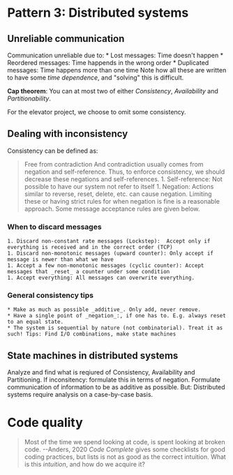 # Pattern 3: Distributed systems

## Unreliable communication
Communication unreliable due to:
	* Lost messages: Time doesn't happen
	* Reordered messages: Time happends in the wrong order
	* Duplicated messages: Time happens more than one time
Note how all these are written to have some _time dependence_, and "solving" this is difficult.

__Cap theorem__: You can at most two of either _Consistency_, _Availability_ and _Partitionability_. 

For the elevator project, we choose to omit some consistency.

## Dealing with inconsistency
Consistency can be defined as:
> Free from contradiction
And contradiction usually comes from negation and self-reference. Thus, to enforce consistency, we should decrease these negations and self-references.
	1. Self-reference: Not possible to have our system not refer to itself
	1. Negation: Actions similar to reverse, reset, delete, etc. can cause negation. Limiting these or having strict rules for when negation is fine is a reasonable approach. Some message acceptance rules are given below.

### When to discard messages
	1. Discard non-constant rate messages (Lockstep):  Accept only if everything is received and in the correct order (TCP)
	1. Discard non-monotonic messages (upward counter): Only accept if message is newer than what we have
	1. Accept a few non-monotonic messages (cyclic counter): Accept messages that _reset_ a counter under some condition
	1. Accept everything: All messages can overwrite everything.

### General consistency tips
	* Make as much as possible _additive_. Only add, never remove.
	* Have a single point of _negation_:, if one has to. E.g. always reset to an equal state.
	* The system is sequential by nature (not combinatorial). Treat it as such! Tips: Find I/O combinations, make state machines

## State machines in distributed systems
Analyze and find what is reqiured of Consistency, Availability and Partitioning.
If inconsitency: formulate this in terms of negation.
Formulate communication of information to be as additive as possible.
But: Distributed systems require analysis on a case-by-case basis.


# Code quality
> Most of the time we spend looking at code, is spent looking at broken code. --Anders, 2020
_Code Complete_ gives some checklists for good coding practices, but lists is not as good as the correct intuition.
What is this _intuition_, and how do we acquire it?

